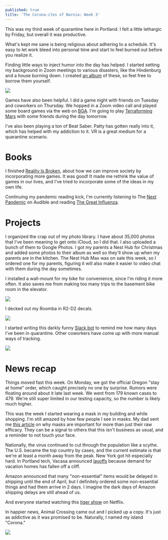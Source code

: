 ```yaml
---
published: true
title: 'The Corona-cles of Narnia: Week 3'
---
```

This was my third week of quarantine here in Portland. I felt a little lethargic by Friday, but overall it was productive.

What's kept me sane is being religious about adhering to a schedule. It's easy to let work bleed into personal time and start to feel burned out before you realize it.

Finding little ways to inject humor into the day has helped. I started setting my background in Zoom meetings to various disasters, like the Hindenburg and a house burning down. I created [an album](https://photos.app.goo.gl/GjvWHofTMvw9vymRA) of these, so feel free to borrow them yourself.

![]({{site.cdn_path}}/2020/03/28/quarantineDays.jpg)

Games have also been helpful. I did a game night with friends on Tuesday and coworkers on Thursday. We hopped in a Zoom video call and played some board games via the web on [BGA](https://boardgamearena.com/). I'm going to play [Terraforming Mars](https://store.steampowered.com/app/800270/Terraforming_Mars/) with some friends during the day tomorrow.

I've also been playing a ton of Beat Saber. Patty has gotten really into it, which has helped with my addiction to it. VR is a great medium for a quarantine scenario.

# Books

I finished [Reality Is Broken](https://www.amazon.com/Reality-Broken-Games-Better-Change-ebook/dp/B004G8Q1Q4/ref=sr_1_1?crid=3IG86SK6JI49K&keywords=jane+mcgonigal&qid=1585444673&s=digital-text&sprefix=jane+mcg%2Cdigital-text%2C204&sr=1-1), about how we can improve society by incorporating more games. It was good! It made me rethink the value of games in our lives, and I've tried to incorporate some of the ideas in my own life.

Continuing my pandemic reading kick, I'm currently listening to The [Next Pandemic](https://www.audible.com/pd/The-Next-Pandemic-Audiobook/B01NBMZY3D) on Audible and reading [The Great Influenza](https://www.amazon.com/Great-Influenza-Deadliest-Pandemic-History-ebook/dp/B000OCXFWE/ref=sr_1_2?keywords=influenza&qid=1585444802&sr=8-2).

# Projects 

I organized the crap out of my photo library. I have about 35,000 photos that I've been meaning to get onto iCloud, so I did that. I also uploaded a bunch of them to Google Photos. I got my parents a Nest Hub for Christmas and added some photos to their album as well so they'll show up when my parents are in the kitchen. The Nest Hub Max was on sale this week, so I ordered one for my parents, figuring it will also make it easier to video chat with them during the day sometimes.

I installed a wall-mount for my bike for convenience, since I'm riding it more often. It also saves me from making too many trips to the basement bike room in the elevator.

![]({{site.cdn_path}}/2020/03/28/bikeMount.jpg)

I decked out my Roomba in R2-D2 decals.

![]({{site.cdn_path}}/2020/03/28/r2Roomba.jpg)

I started writing this darkly funny [Slack bot](https://github.com/davidmerrick/quarantinebot) to remind me how many days I've been in quarantine. Other coworkers have come up with more manual ways of tracking.

![]({{site.cdn_path}}/2020/03/28/quarantineDays.jpg)

# News recap

Things moved fast this week. On Monday, we got the official Oregon "stay at home" order, which caught precisely no one by surprise. Rumors were floating around about it late last week. We went from 179 known cases to 479. We're still super limited in our testing capacity, so the number is likely much higher. 

This was the week I started wearing a mask in my building and while shopping. I'm still amazed by how few people I see in masks. My dad sent me [this article](https://www.nytimes.com/2020/03/27/health/us-coronavirus-face-masks.html) on why masks are important for more than just their raw efficacy. They can be a signal to others that this isn't business as usual, and a reminder to not touch your face.

Nationally, the virus continued to cut through the population like a scythe. The U.S. became the top country by cases, and the current estimate is that we're at least a month away from the peak. New York got hit especially hard. In Portland tech, Vacasa announced [layoffs](https://www.bizjournals.com/portland/news/2020/03/20/vacasa-announces-large-scale-layoffs-slashes.html) because demand for vacation homes has fallen off a cliff.

Amazon announced that many "non-essential" items would be delayed in shipping until the end of April, but I definitely ordered some non-essential things and had them arrive in 2 days. I imagine the dark days of Amazon shipping delays are still ahead of us.

And everyone started watching this [tiger show](https://www.netflix.com/title/81115994) on Netflix.

In happier news, Animal Crossing came out and I picked up a copy. It's just as addictive as it was promised to be. Naturally, I named my island "Corona."

![]({{site.cdn_path}}/2020/03/28/coronaCrossing.jpeg)
